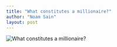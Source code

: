 ```yaml
---
title: "What constitutes a millionaire?"
author: "Noam Sain"
layout: post
---
```


![What constitutes a millionaire?](https://3.bp.blogspot.com/_8aN4krk1nsk/SyD7-FmM8MI/AAAAAAAAATo/Nz5zqwBoIGE/s1600/image004.gif "What constitutes a millionaire?")
